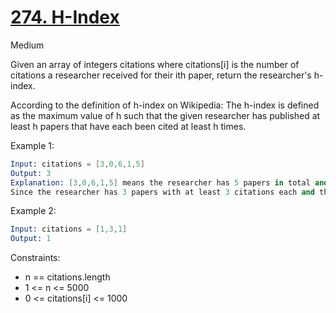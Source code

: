 # [274. H-Index](https://leetcode.com/problems/h-index/description/?envType=study-plan-v2&envId=top-interview-150)

Medium

Given an array of integers citations where citations[i] is the number of citations a researcher received for their ith paper, return the researcher's h-index.

According to the definition of h-index on Wikipedia: The h-index is defined as the maximum value of h such that the given researcher has published at least h papers that have each been cited at least h times.

Example 1:

```s
Input: citations = [3,0,6,1,5]
Output: 3
Explanation: [3,0,6,1,5] means the researcher has 5 papers in total and each of them had received 3, 0, 6, 1, 5 citations respectively.
Since the researcher has 3 papers with at least 3 citations each and the remaining two with no more than 3 citations each, their h-index is 3.
```

Example 2:

```s
Input: citations = [1,3,1]
Output: 1
```

Constraints:

- n == citations.length
- 1 <= n <= 5000
- 0 <= citations[i] <= 1000
